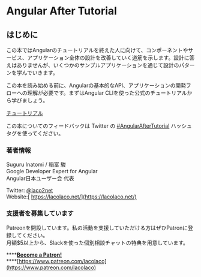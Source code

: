 # Angular After Tutorial

## はじめに

この本ではAngularのチュートリアルを終えた人に向けて、コンポーネントやサービス、アプリケーション全体の設計を改善していく道筋を示します。設計に答えはありませんが、いくつかのサンプルアプリケーションを通じて設計のパターンを学んでいきます。

この本を読み始める前に、Angularの基本的なAPI、アプリケーションの開発フローへの理解が必要です。まずはAngular CLIを使った公式のチュートリアルから学びましょう。

[チュートリアル](https://angular.jp/tutorial)

この本についてのフィードバックは Twitter の [\#AngularAfterTutorial](https://twitter.com/search?q=%23AngularAfterTutorial) ハッシュタグを使ってください。

### 著者情報

Suguru Inatomi / 稲富 駿   
Google Developer Expert for Angular   
Angular日本ユーザー会 代表

Twitter: [@laco2net](https://twitter.com/laco2net)   
Website:[ https://lacolaco.net/](https://lacolaco.net/)  

### 支援者を募集しています

Patreonを開設しています。私の活動を支援していただける方はぜひPatronに登録してください。  
月額$5以上から、Slackを使った個別相談チャットの特典を用意しています。

\*\*\*\*[**Become a Patron!**](https://www.patreon.com/bePatron?u=11965369)  
****[https://www.patreon.com/lacolaco](https://www.patreon.com/lacolaco)







